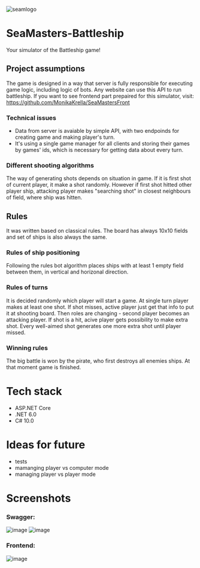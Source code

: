 ![seamlogo](https://user-images.githubusercontent.com/92270179/171294801-928f97ea-0a46-44bc-9d33-23662bb6741a.png)

# SeaMasters-Battleship
Your simulator of the Battleship game!

## Project assumptions
The game is designed in a way that server is fully responsible for executing game logic, including logic of bots. Any website can use this API to run battleship. 
If you want to see frontend part prepaired for this simulator, visit: https://github.com/MonikaKrella/SeaMastersFront

### Technical issues
 - Data from server is avaiable by simple API, with two endpoinds for creating game and making player's turn. 
 - It's using a single game manager for all clients and storing their games by games' ids, which is necessary for getting data about every turn.

### Different shooting algorithms
The way of generating shots depends on situation in game. If it is first shot of current player, it make a shot randomly.
However if first shot hitted other player ship, attacking player makes "searching shot" in closest neighbours of field, where ship was hitten.

## Rules
It was written based on classical rules. The board has always 10x10 fields and set of ships is also always the same.

### Rules of ship positioning
Following the rules bot algorithm places ships with at least 1 empty field between them, in vertical and horizonal direction.

### Rules of turns
It is decided randomly which player will start a game. 
At single turn player makes at least one shot. 
If shot misses, active player just get that info to put it at shooting board. Then roles are changing - second player becomes an attacking player.
If shot is a hit, acive player gets possibility to make extra shot. Every well-aimed shot generates one more extra shot until player missed.

### Winning rules
The big battle is won by the pirate, who first destroys all enemies ships. At that moment game is finished.

# Tech stack
 - ASP.NET Core
 - .NET 6.0
 - C# 10.0

# Ideas for future
 - tests
 - mamanging player vs computer mode
 - managing player vs player mode

# Screenshots

### Swagger:
![image](https://user-images.githubusercontent.com/92270179/171396942-af19d192-794b-4c40-8abd-487c85f1be3a.png)
![image](https://user-images.githubusercontent.com/92270179/171296767-3a2de233-ac45-4d39-b70c-142f96f67618.png)

### Frontend:
![image](https://user-images.githubusercontent.com/92270179/171494415-e96e7015-0c15-4d98-af0b-029ad417442c.png)
